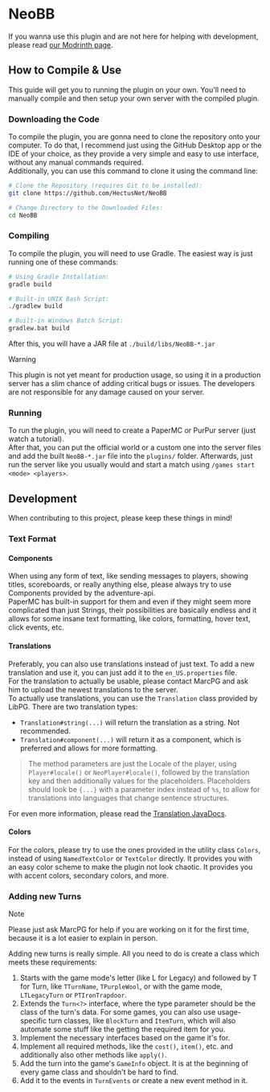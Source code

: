 # NeoBB  
  
If you wanna use this plugin and are not here for helping with development, please read [our Modrinth page](https://modrinth.com/plugin/neobb).

## How to Compile & Use

This guide will get you to running the plugin on your own. You'll need to manually compile and then setup your own server with the compiled plugin.

### Downloading the Code

To compile the plugin, you are gonna need to clone the repository onto your computer. To do that, I recommend just using the GitHub Desktop app or the IDE of your choice, as they provide a very simple and easy to use interface, without any manual commands required.  
Additionally, you can use this command to clone it using the command line:

```bash
# Clone the Repository (requires Git to be installed):
git clone https://github.com/HectusNet/NeoBB

# Change Directory to the Downloaded Files:
cd NeoBB
```

### Compiling

To compile the plugin, you will need to use Gradle. The easiest way is just running one of these commands:

```bash
# Using Gradle Installation:
gradle build

# Built-in UNIX Bash Script:
./gradlew build

# Built-in Windows Batch Script:
gradlew.bat build
```

After this, you will have a JAR file at `./build/libs/NeoBB-*.jar`

> [!WARNING]
> This plugin is not yet meant for production usage, so using it in a production server has a slim chance of adding critical bugs or issues.
> The developers are not responsible for any damage caused on your server.

### Running

To run the plugin, you will need to create a PaperMC or PurPur server (just watch a tutorial).  
After that, you can put the official world or a custom one into the server files and add the built `NeoBB-*.jar` file into the `plugins/` folder.
Afterwards, just run the server like you usually would and start a match using `/games start <mode> <players>`.

## Development

When contributing to this project, please keep these things in mind!

### Text Format

#### Components

When using any form of text, like sending messages to players, showing titles, scoreboards, or really anything else, please always try to use Components provided by the adventure-api.  
PaperMC has built-in support for them and even if they might seem more complicated than just Strings, their possibilities are basically endless and it allows for some insane text formatting, like colors, formatting, hover text, click events, etc.  

#### Translations

Preferably, you can also use translations instead of just text. To add a new translation and use it, you can just add it to the `en_US.properties` file.  
For the translation to actually be usable, please contact MarcPG and ask him to upload the newest translations to the server.  
To actually use translations, you can use the `Translation` class provided by LibPG. There are two translation types:

- `Translation#string(...)` will return the translation as a string. Not recommended.
- `Translation#component(...)` will return it as a component, which is preferred and allows for more formatting.

> The method parameters are just the Locale of the player, using `Player#locale()` or `NeoPlayer#locale()`, followed by the translation key and then additionally values for the placeholders. Placeholders should look be `{...}` with a parameter index instead of `%s`, to allow for translations into languages that change sentence structures.

For even more information, please read the [Translation JavaDocs](https://marcpg.com/jd/LibPG/com/marcpg/libpg/lang/Translation.html).

#### Colors

For the colors, please try to use the ones provided in the utility class `Colors`, instead of using `NamedTextColor` or `TextColor` directly. It provides you with an easy color scheme to make the plugin not look chaotic. It provides you with accent colors, secondary colors, and more.

### Adding new Turns

> [!NOTE]
> Please just ask MarcPG for help if you are working on it for the first time, because it is a lot easier to explain in person.

Adding new turns is really simple. All you need to do is create a class which meets these requirements:
1. Starts with the game mode's letter (like L for Legacy) and followed by T for Turn, like `TTurnName`, `TPurpleWool`, or with the game mode, `LTLegacyTurn` or `PTIronTrapdoor`.
2. Extends the `Turn<?>` interface, where the type parameter should be the class of the turn's data. For some games, you can also use usage-specific turn classes, like `BlockTurn` and `ItemTurn`, which will also automate some stuff like the getting the required item for you.
3. Implement the necessary interfaces based on the game it's for.
4. Implement all required methods, like the `cost()`, `item()`, etc. and additionally also other methods like `apply()`.
5. Add the turn into the game's `GameInfo` object. It is at the beginning of every game class and shouldn't be hard to find.
6. Add it to the events in `TurnEvents` or create a new event method in it.
